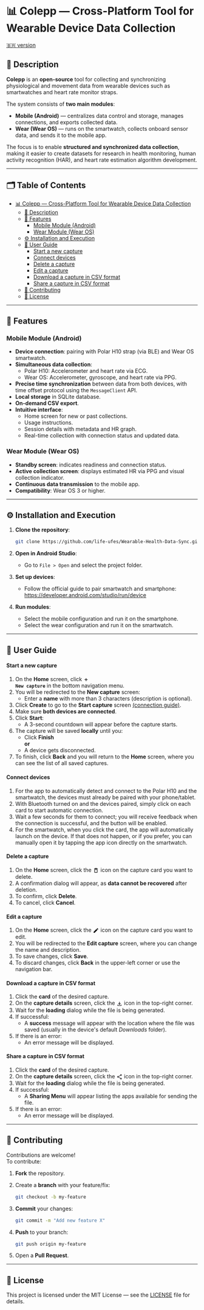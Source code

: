 # 📊 Colepp — Cross-Platform Tool for Wearable Device Data Collection

[:brazil: version](README-PT-BR.md)
## 🧩 Description

**Colepp** is an **open-source** tool for collecting and synchronizing physiological and movement data from wearable devices such as smartwatches and heart rate monitor straps.  

The system consists of **two main modules**:
- **Mobile (Android)** — centralizes data control and storage, manages connections, and exports collected data.
- **Wear (Wear OS)** — runs on the smartwatch, collects onboard sensor data, and sends it to the mobile app.

The focus is to enable **structured and synchronized data collection**, making it easier to create datasets for research in health monitoring, human activity recognition (HAR), and heart rate estimation algorithm development.

---

## 🗂️ Table of Contents

- [📊 Colepp — Cross-Platform Tool for Wearable Device Data Collection](#-colepp--cross-platform-tool-for-wearable-device-data-collection)
  - [🧩 Description](#-description)
  - [📱 Features](#-features)
    - [Mobile Module (Android)](#mobile-module-android)
    - [Wear Module (Wear OS)](#wear-module-wear-os)
  - [⚙️ Installation and Execution](#️-installation-and-execution)
  - [📱 User Guide](#-user-guide)
    - [Start a new capture](#start-a-new-capture)
    - [Connect devices](#connect-devices)
    - [Delete a capture](#delete-a-capture)
    - [Edit a capture](#edit-a-capture)
    - [Download a capture in CSV format](#download-a-capture-in-csv-format)
    - [Share a capture in CSV format](#share-a-capture-in-csv-format)
  - [🤝 Contributing](#-contributing)
  - [📄 License](#-license)

---

## 📱 Features

### Mobile Module (Android)
- **Device connection**: pairing with Polar H10 strap (via BLE) and Wear OS smartwatch.
- **Simultaneous data collection**:
  - Polar H10: Accelerometer and heart rate via ECG.
  - Wear OS: Accelerometer, gyroscope, and heart rate via PPG.
- **Precise time synchronization** between data from both devices, with time offset protocol using the `MessageClient` API.
- **Local storage** in SQLite database.
- **On-demand CSV export**.
- **Intuitive interface**:
  - Home screen for new or past collections.
  - Usage instructions.
  - Session details with metadata and HR graph.
  - Real-time collection with connection status and updated data.

### Wear Module (Wear OS)
- **Standby screen**: indicates readiness and connection status.
- **Active collection screen**: displays estimated HR via PPG and visual collection indicator.
- **Continuous data transmission** to the mobile app.
- **Compatibility**: Wear OS 3 or higher.

---

## ⚙️ Installation and Execution

1. **Clone the repository**:  
   ```bash
   git clone https://github.com/life-ufes/Wearable-Health-Data-Sync.git
   ```

2. **Open in Android Studio**:  
   - Go to `File > Open` and select the project folder.

3. **Set up devices**:  
   - Follow the official guide to pair smartwatch and smartphone: https://developer.android.com/studio/run/device

4. **Run modules**:  
   - Select the mobile configuration and run it on the smartphone.  
   - Select the wear configuration and run it on the smartwatch.

---

## 📱 User Guide

#### Start a new capture

1. On the **Home** screen, click **<code><img src="assets/ic_add.svg" width="14" height="14" style="vertical-align:middle;"> New capture</code>** in the bottom navigation menu.
2. You will be redirected to the **New capture** screen:
   - Enter a **name** with more than 3 characters (description is optional).
3. Click **Create** to go to the **Start capture** screen [(connection guide)](#connect-devices).
4. Make sure **both devices are connected**.
5. Click **Start**:
   - A 3-second countdown will appear before the capture starts.
6. The capture will be saved **locally** until you:
   - Click **Finish**  
   **or**
   - A device gets disconnected.
7. To finish, click **Back** and you will return to the **Home** screen, where you can see the list of all saved captures.

#### Connect devices

1. For the app to automatically detect and connect to the Polar H10 and the smartwatch, the devices must already be paired with your phone/tablet.
2. With Bluetooth turned on and the devices paired, simply click on each card to start automatic connection.
3. Wait a few seconds for them to connect; you will receive feedback when the connection is successful, and the button will be enabled.
4. For the smartwatch, when you click the card, the app will automatically launch on the device. If that does not happen, or if you prefer, you can manually open it by tapping the app icon directly on the smartwatch.

#### Delete a capture

1. On the **Home** screen, click the <img src="assets/ic_delete.svg" width="16" height="16" style="vertical-align:middle;"> icon on the capture card you want to delete.
2. A confirmation dialog will appear, as **data cannot be recovered** after deletion.
3. To confirm, click **Delete**.
4. To cancel, click **Cancel**.

#### Edit a capture

1. On the **Home** screen, click the <img src="assets/ic_edit.svg" width="16" height="16" style="vertical-align:middle;"> icon on the capture card you want to edit.
2. You will be redirected to the **Edit capture** screen, where you can change the name and description.
3. To save changes, click **Save**.
4. To discard changes, click **Back** in the upper-left corner or use the navigation bar.

#### Download a capture in CSV format

1. Click the **card** of the desired capture.
2. On the **capture details** screen, click the <img src="assets/ic_download.svg" width="16" height="16" style="vertical-align:middle;"> icon in the top-right corner.
3. Wait for the **loading** dialog while the file is being generated.
4. If successful:
   - A **success** message will appear with the location where the file was saved (usually in the device's default *Downloads* folder).
5. If there is an error:
   - An error message will be displayed.

#### Share a capture in CSV format

1. Click the **card** of the desired capture.
2. On the **capture details** screen, click the <img src="assets/ic_share.svg" width="16" height="16" style="vertical-align:middle;"> icon in the top-right corner.
3. Wait for the **loading** dialog while the file is being generated.
4. If successful:
   - A **Sharing Menu** will appear listing the apps available for sending the file.
5. If there is an error:
   - An error message will be displayed.

---

## 🤝 Contributing
Contributions are welcome!  
To contribute:

1. **Fork** the repository.

2. Create a **branch** with your feature/fix:  
   ```bash
   git checkout -b my-feature
   ```

3. **Commit** your changes:  
   ```bash
   git commit -m "Add new feature X"
   ```

4. **Push** to your branch:  
   ```bash
   git push origin my-feature
   ```

5. Open a **Pull Request**.

---

## 📄 License
This project is licensed under the MIT License — see the [LICENSE](LICENSE) file for details.